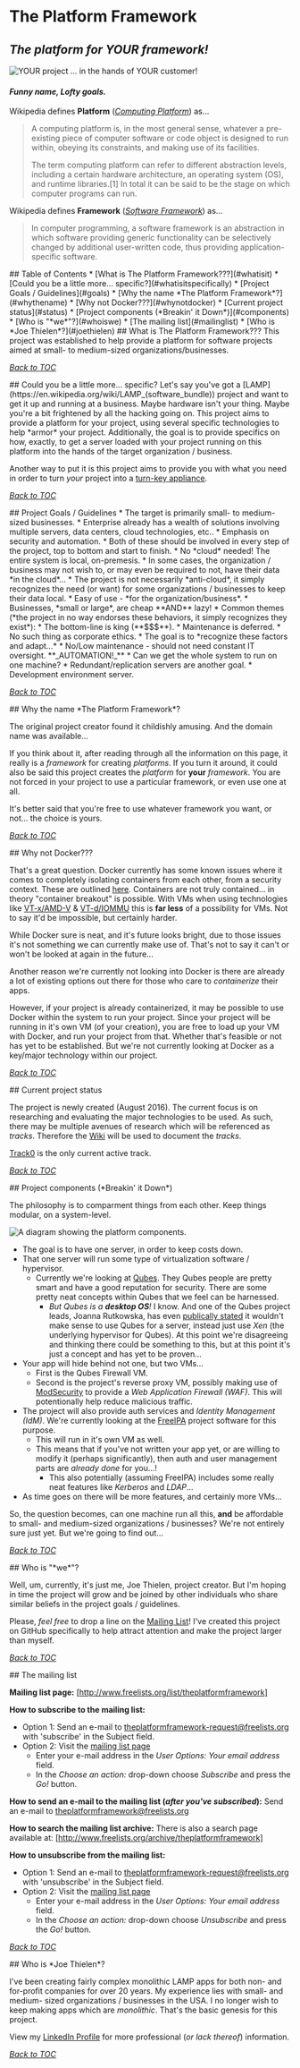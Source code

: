 # The Platform Framework

## **_The platform for YOUR framework!_**

![YOUR project ... in the hands of YOUR customer!](ThePlatformFramework-Components-Small.png "YOUR project ... in the hands of YOUR customer!")

#### *Funny name,  Lofty goals.*

Wikipedia defines **Platform** (*[Computing Platform](https://en.wikipedia.org/wiki/Computing_platform)*) as...
> A computing platform is, in the most general sense, whatever a pre-existing piece of computer software or code object is designed to run within, obeying its constraints, and making use of its facilities.
>
>The term computing platform can refer to different abstraction levels, including a certain hardware architecture, an operating system (OS), and runtime libraries.[1] In total it can be said to be the stage on which computer programs can run.

Wikipedia defines **Framework** (*[Software Framework](https://en.wikipedia.org/wiki/Software_framework)*) as...
> In computer programming, a software framework is an abstraction in which software providing generic functionality can be selectively changed by additional user-written code, thus providing application-specific software.

<a name="toc"/>
## Table of Contents
* [What is The Platform Framework???](#whatisit)
* [Could you be a little more... specific?](#whatisitspecifically)
* [Project Goals / Guidelines](#goals)
* [Why the name *The Platform Framework*?](#whythename)
* [Why not Docker???](#whynotdocker)
* [Current project status](#status)
* [Project components (*Breakin' it Down*)](#components)
* [Who is "*we*"?](#whoiswe)
* [The mailing list](#mailinglist)
* [Who is *Joe Thielen*?](#joethielen)


<a name="whatisit"/>
## What is The Platform Framework???
This project was established to help provide a platform for software projects aimed at small- to medium-sized organizations/businesses. 

[*Back to TOC*](#toc)

<a name="whatisitspecifically"/>
## Could you be a little more... specific?
Let's say you've got a [LAMP](https://en.wikipedia.org/wiki/LAMP_(software_bundle)) project and want to get it up and running at a business.  Maybe hardware isn't your thing.  Maybe you're a bit frightened by all the hacking going on.  This project aims to provide a platform for your project, using several specific technologies to help *armor* your project.   Additionally, the goal is to provide specifics on how, exactly, to get a server loaded with your project running on this platform into the hands of the target organization / business.  

Another way to put it is this project aims to provide you with what you need in order to turn *your* project into a [turn-key appliance](https://en.wikipedia.org/wiki/Computer_appliance).  

[*Back to TOC*](#toc)

<a name="goals"/>
## Project Goals / Guidelines
* The target is primarily small- to medium-sized businesses.
  * Enterprise already has a wealth of solutions involving multiple servers, data centers, cloud technologies, etc..
* Emphasis on security and automation.
  * Both of these should be involved in every step of the project, top to bottom and start to finish.
* No *cloud* needed! The entire system is local, on-premesis.
  * In some cases, the organization / business may not wish to, or may even be required to not, have their data *in the cloud*...
  * The project is not necessarily *anti-cloud*, it simply recognizes the need (or want) for some organizations / businesses to keep their data local.
* Easy of use - *for the organization/business*.
  * Businesses, *small or large*, are cheap **AND** lazy! 
    * Common themes (*the project in no way endorses these behaviors, it simply recognizes they exist*): 
      * The bottom-line is king (**$$$**). 
      * Maintenance is deferred. 
      * No such thing as corporate ethics. 
    * The goal is to *recognize these factors and adapt...*
  * No/Low maintenance - should not need constant IT oversight.  **_AUTOMATION!_**
* Can we get the whole system to run on one machine?
  * Redundant/replication servers are another goal.
  * Development environment server.

[*Back to TOC*](#toc)

<a name="whythename"/>
## Why the name *The Platform Framework*?

The original project creator found it childishly amusing.  And the domain name was available...

If you think about it, after reading through all the information on this page, it really is a *framework* for creating *platforms*.  If you turn it around, it could also be said this project creates the *platform* for **your** *framework*.  You are not forced in your project to use a particular framework, or even use one at all.

It's better said that you're free to use whatever framework you want, or not... the choice is yours.

[*Back to TOC*](#toc)

<a name="whynotdocker"/>
## Why not Docker???

That's a great question.  Docker currently has some known issues where it comes to completely isolating containers from each other, from a security context.  These are outlined [here](https://www.oreilly.com/ideas/five-security-concerns-when-using-docker).    Containers are not truly contained... in theory "container breakout" is possible.  With VMs when using technologies like [VT-x/AMD-V](https://en.wikipedia.org/wiki/X86_virtualization#Intel_virtualization_.28VT-x.29) & [VT-d/IOMMU](https://en.wikipedia.org/wiki/X86_virtualization#Intel-VT-d) this is **far less** of a possibility for VMs.  Not to say it'd be impossible, but certainly harder.

While Docker sure is neat, and it's future looks bright, due to those issues it's not something we can currently make use of.  That's not to say it can't or won't be looked at again in the future...

Another reason we're currently not looking into Docker is there are already a lot of existing options out there for those who care to *containerize* their apps.

However, if your project is already containerized, it may be possible to use Docker within the system to run your project.  Since your project will be running in it's own VM (of your creation), you are free to load up your VM with Docker, and run your project from that.  Whether that's feasible or not has yet to be established. But we're not currently looking at Docker as a key/major technology within our project.

[*Back to TOC*](#toc)

<a name="status"/>
## Current project status

The project is newly created (August 2016).  The current focus is on researching and evaluating the major technologies to be used.  As such, there may be multiple avenues of research which will be referenced as *tracks*.  Therefore the [Wiki](../../wiki/Tracks) will be used to document the *tracks*. 

[Track0](../../wiki/track0) is the only current active track.

[*Back to TOC*](#toc)

<a name="components"/>
## Project components (*Breakin' it Down*)

The philosophy is to comparment things from each other.  Keep things modular, on a system-level.  

![A diagram showing the platform components.](Platform-With_Your_Project.png "A diagram showing the platform components.")

* The goal is to have one server, in order to keep costs down.
* That one server will run some type of virtualization software / hypervisor.
  * Currently we're looking at [Qubes](http://www.qubes-os.org).  They Qubes people are pretty smart and have a good reputation for security.  There are some pretty neat concepts within Qubes that we feel can be harnessed.
    * *But Qubes is a **desktop OS**!*  I know.  And one of the Qubes project leads, Joanna Rutkowska, has even [publically stated](https://groups.google.com/d/msg/qubes-devel/BSP16ZYmSmA/bhAjZZOGai4J) it wouldn't make sense to use Qubes for a server, instead just use *Xen* (the underlying hypervisor for Qubes).  At this point we're disagreeing and thinking there could be something to this, but at this point it's just a concept and has yet to be proven...
* Your app will hide behind not one, but two VMs...
  * First is the Qubes Firewall VM.
  * Second is the project's reverse proxy VM, possibly making use of [ModSecurity](https://www.modsecurity.org/) to provide a *Web Application Firewall (WAF)*.  This will potentionally help reduce malicious traffic.
* The project will also provide auth services and *Identity Management (IdM)*.  We're currently looking at the [FreeIPA](https://www.freeipa.org) project software for this purpose.
  * This will run in it's own VM as well.
  * This means that if you've not written your app yet, or are willing to modify it (perhaps significantly), then auth and user management parts are *already done* for you...!
    * This also potentially (assuming FreeIPA) includes some really neat features like *Kerberos* and *LDAP*...
* As time goes on there will be more features, and certainly more VMs...

So, the question becomes, can one machine run all this, **and** be affordable to small- and medium-sized organizations / businesses?  We're not entirely sure just yet.  But we're going to find out... 

[*Back to TOC*](#toc)

<a name="whoiswe"/>
## Who is "*we*"?

Well, um, currently, it's just me, Joe Thielen, project creator.  But I'm hoping in time the project will grow and be joined by other individuals who share similar beliefs in the project goals / guidelines.

Please, *feel free* to drop a line on the [Mailing List](http://www.freelists.org/list/theplatformframework)!  I've created this project on GitHub specifically to help attract attention and make the project larger than myself.

[*Back to TOC*](#toc)

<a name="mailinglist"/>
## The mailing list

**Mailing list page:** [http://www.freelists.org/list/theplatformframework]

**How to subscribe to the mailing list:**
* Option 1: Send an e-mail to [theplatformframework-request@freelists.org](mailto:theplatformframework-request@freelists.org?subject=subscribe) with 'subscribe' in the Subject field.
* Option 2: Visit the [mailing list page](http://www.freelists.org/list/theplatformframework)
  * Enter your e-mail address in the *User Options: Your email address* field.
  * In the *Choose an action:* drop-down choose *Subscribe* and press the *Go!* button.

**How to send an e-mail to the mailing list (_after you've subscribed_):**
Send an e-mail to [theplatformframework@freelists.org](mailto:theplatformframework@freelists.org)

**How to search the mailing list archive:**
There is also a search page available at: [http://www.freelists.org/archive/theplatformframework]

**How to unsubscribe from the mailing list:**
* Option 1: Send an e-mail to [theplatformframework-request@freelists.org](mailto:theplatformframework-request@freelists.org?subject=unsubscribe) with 'unsubscribe' in the Subject field.
* Option 2: Visit the [mailing list page](http://www.freelists.org/list/theplatformframework)
  * Enter your e-mail address in the *User Options: Your email address* field.
  * In the *Choose an action:* drop-down choose *Unsubscribe* and press the *Go!* button.

[*Back to TOC*](#toc)

<a name="joethielen"/>
## Who is *Joe Thielen*?

I've been creating fairly complex monolithic LAMP apps for both non- and for-profit companies for over 20 years.  My experience lies with small- and medium- sized organizations / businesses in the USA.  I no longer wish to keep making apps which are *monolithic*.  That's the basic genesis for this project.

View my [LinkedIn Profile](https://www.linkedin.com/in/joethielen) for more professional (*or lack thereof*) information.

[*Back to TOC*](#toc)
